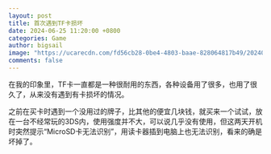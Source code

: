 ```yaml
---
layout: post
title: 首次遇到TF卡损坏
date: 2024-06-25 11:20:00 +0800
categories: Game
author: bigsail
image: "https://ucarecdn.com/fd56cb28-0be4-4803-baae-828064817b49/20240625.webp"
comments: false
---
```

在我的印象里，TF卡一直都是一种很耐用的东西，各种设备用了很多，也用了很久了，从来没有遇到有卡损坏的情况。

之前在买卡时遇到一个没用过的牌子，比其他的便宜几块钱，就买来一个试试，放在一台不经常玩的3DS内，使用强度并不大，可以说几乎没有使用，但这两天开机时突然提示“MicroSD卡无法识别”，用读卡器插到电脑上也无法识别，看来的确是坏掉了。
